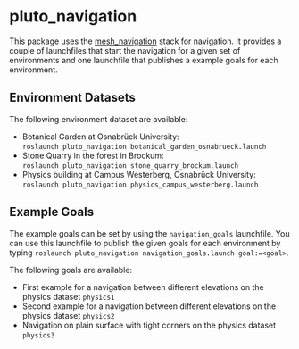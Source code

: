# pluto_navigation
This package uses the [mesh_navigation](https://github.com/uos/mesh_navigation) stack for navigation.
It provides a couple of launchfiles that start the navigation for a given set of environments and one launchfile that publishes a example goals for each environment.

## Environment Datasets
The following environment dataset are available:
- Botanical Garden at Osnabrück University:  
`roslaunch pluto_navigation botanical_garden_osnabrueck.launch`
- Stone Quarry in the forest in Brockum:  
`roslaunch pluto_navigation stone_quarry_brockum.launch`
- Physics building at Campus Westerberg, Osnabrück University:  
`roslaunch pluto_navigation physics_campus_westerberg.launch`

## Example Goals
The example goals can be set by using the `navigation_goals` launchfile.
You can use this launchfile to publish the given goals for each environment by typing `roslaunch pluto_navigation navigation_goals.launch goal:=<goal>`.


The following goals are available:
- First example for a navigation between different elevations on the physics dataset `physics1`
- Second example for a navigation between different elevations on the physics dataset `physics2`
- Navigation on plain surface with tight corners on the physics dataset `physics3`
